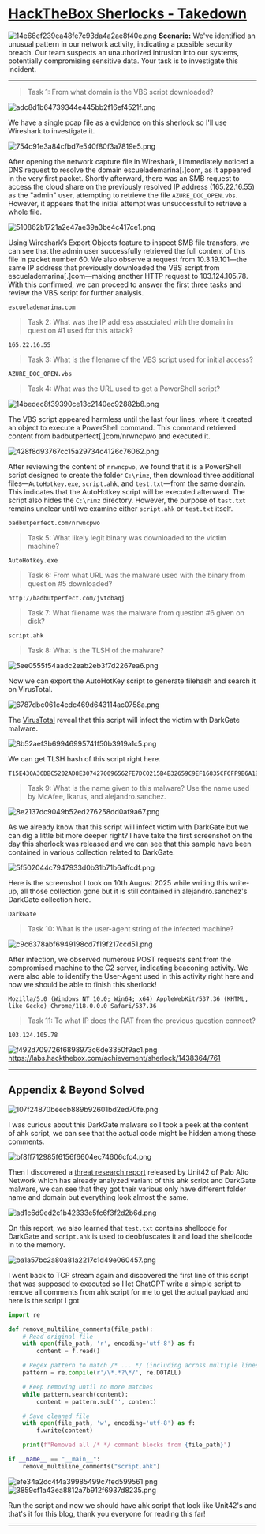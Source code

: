 # [HackTheBox Sherlocks - Takedown](https://app.hackthebox.com/sherlocks/Takedown)
![14e66ef239ea48fe7c93da4a2ae8f40e.png](..//resources/14e66ef239ea48fe7c93da4a2ae8f40e.png)
**Scenario:**
We've identified an unusual pattern in our network activity, indicating a possible security breach. Our team suspects an unauthorized intrusion into our systems, potentially compromising sensitive data. Your task is to investigate this incident.
* * *
>Task 1: From what domain is the VBS script downloaded?

![adc8d1b64739344e445bb2f16ef4521f.png](..//resources/adc8d1b64739344e445bb2f16ef4521f.png)

We have a single pcap file as a evidence on this sherlock so I'll use Wireshark to investigate it.

![754c91e3a84cfbd7e540f80f3a7819e5.png](..//resources/754c91e3a84cfbd7e540f80f3a7819e5.png)

After opening the network capture file in Wireshark, I immediately noticed a DNS request to resolve the domain escuelademarina[.]com, as it appeared in the very first packet. Shortly afterward, there was an SMB request to access the cloud share on the previously resolved IP address (165.22.16.55) as the "admin" user, attempting to retrieve the file `AZURE_DOC_OPEN.vbs`. However, it appears that the initial attempt was unsuccessful to retrieve a whole file.

![510862b1721a2e47ae39a3be4c417ce1.png](..//resources/510862b1721a2e47ae39a3be4c417ce1.png)

Using Wireshark’s Export Objects feature to inspect SMB file transfers, we can see that the admin user successfully retrieved the full content of this file in packet number 60. We also observe a request from 10.3.19.101—the same IP address that previously downloaded the VBS script from escuelademarina[.]com—making another HTTP request to 103.124.105.78. With this confirmed, we can proceed to answer the first three tasks and review the VBS script for further analysis.

```
escuelademarina.com
```

>Task 2: What was the IP address associated with the domain in question #1 used for this attack?
```
165.22.16.55
```

>Task 3: What is the filename of the VBS script used for initial access?
```
AZURE_DOC_OPEN.vbs
```

>Task 4: What was the URL used to get a PowerShell script?

![14bedec8f39390ce13c2140ec92882b8.png](..//resources/14bedec8f39390ce13c2140ec92882b8.png)

The VBS script appeared harmless until the last four lines, where it created an object to execute a PowerShell command. This command retrieved content from badbutperfect[.]com/nrwncpwo and executed it.

![428f8d93767cc15a29734c4126c76062.png](..//resources/428f8d93767cc15a29734c4126c76062.png)

After reviewing the content of `nrwncpwo`, we found that it is a PowerShell script designed to create the folder `C:\rimz`, then download three additional files—`AutoHotkey.exe`, `script.ahk`, and `test.txt`—from the same domain. This indicates that the AutoHotkey script will be executed afterward. The script also hides the `C:\rimz` directory. However, the purpose of `test.txt` remains unclear until we examine either `script.ahk` or `test.txt` itself.

```
badbutperfect.com/nrwncpwo
```

>Task 5: What likely legit binary was downloaded to the victim machine?
```
AutoHotkey.exe
```

>Task 6: From what URL was the malware used with the binary from question #5 downloaded?
```
http://badbutperfect.com/jvtobaqj
```

>Task 7: What filename was the malware from question #6 given on disk?
```
script.ahk
```

>Task 8: What is the TLSH of the malware?

![5ee0555f54aadc2eab2eb3f7d2267ea6.png](..//resources/5ee0555f54aadc2eab2eb3f7d2267ea6.png)

Now we can export the AutoHotKey script to generate filehash and search it on VirusTotal.

![6787dbc061c4edc469d643114ac0758a.png](..//resources/6787dbc061c4edc469d643114ac0758a.png)

The [VirusTotal](https://www.virustotal.com/gui/file/5aac7d31149048763e688878c3910ae4881826db80e078754f5d08f2c1f39572) reveal that this script will infect the victim with DarkGate malware.

![8b52aef3b69946995741f50b3919a1c5.png](..//resources/8b52aef3b69946995741f50b3919a1c5.png)

We can get TLSH hash of this script right here.

```
T15E430A36DBC5202AD8E3074270096562FE7DC0215B4B32659C9EF16835CF6FF9B6A1B8
```

>Task 9: What is the name given to this malware? Use the name used by McAfee, Ikarus, and alejandro.sanchez.

![8e2137dc9049b52ed276258dd0af9a67.png](..//resources/8e2137dc9049b52ed276258dd0af9a67.png)

As we already know that this script will infect victim with DarkGate but we can dig a little bit more deeper right? I have take the first screenshot on the day this sherlock was released and we can see that this sample have been contained in various collection related to DarkGate.

![5f502044c7947933d0b31b71b6affcdf.png](..//resources/5f502044c7947933d0b31b71b6affcdf.png)

Here is the screenshot I took on 10th August 2025 while writing this write-up, all those collection gone but it is still contained in alejandro.sanchez's DarkGate collection here.

```
DarkGate
```

>Task 10: What is the user-agent string of the infected machine?

![c9c6378abf6949198cd7f19f217ccd51.png](..//resources/c9c6378abf6949198cd7f19f217ccd51.png)

After infection, we observed numerous POST requests sent from the compromised machine to the C2 server, indicating beaconing activity. We were also able to identify the User-Agent used in this activity right here and now we should be able to finish this sherlock!

```
Mozilla/5.0 (Windows NT 10.0; Win64; x64) AppleWebKit/537.36 (KHTML, like Gecko) Chrome/118.0.0.0 Safari/537.36
```

>Task 11: To what IP does the RAT from the previous question connect?
```
103.124.105.78
```

![f492d709726f6898973c6de3350f9ac1.png](..//resources/f492d709726f6898973c6de3350f9ac1.png)
https://labs.hackthebox.com/achievement/sherlock/1438364/761
* * *
## Appendix & Beyond Solved
![107f24870beecb889b92601bd2ed70fe.png](..//resources/107f24870beecb889b92601bd2ed70fe.png)

I was curious about this DarkGate malware so I took a peek at the content of ahk script, we can see that the actual code might be hidden among these comments.

![bf8ff712985f6156f6604ec74606cfc4.png](..//resources/bf8ff712985f6156f6604ec74606cfc4.png)

Then I discovered a [threat research report](https://unit42.paloaltonetworks.com/darkgate-malware-uses-excel-files/) released by Unit42 of Palo Alto Network which has already analyzed variant of this ahk script and DarkGate malware, we can see that they got their various only have different folder name and domain but everything look almost the same. 

![ad1c6d9ed2c1b42333e5fc6f3f2d2b6d.png](..//resources/ad1c6d9ed2c1b42333e5fc6f3f2d2b6d.png)

On this report, we also learned that `test.txt` contains shellcode for DarkGate and `script.ahk` is used to deobfuscates it and load the shellcode in to the memory.

![ba1a57bc2a80a81a2217c1d49e060457.png](..//resources/ba1a57bc2a80a81a2217c1d49e060457.png)

I went back to TCP stream again and discovered the first line of this script that was supposed to executed so I let ChatGPT write a simple script to remove all comments from ahk script for me to get the actual payload and here is the script I got
```python
import re

def remove_multiline_comments(file_path):
    # Read original file
    with open(file_path, 'r', encoding='utf-8') as f:
        content = f.read()

    # Regex pattern to match /* ... */ (including across multiple lines)
    pattern = re.compile(r'/\*.*?\*/', re.DOTALL)

    # Keep removing until no more matches
    while pattern.search(content):
        content = pattern.sub('', content)

    # Save cleaned file
    with open(file_path, 'w', encoding='utf-8') as f:
        f.write(content)

    print(f"Removed all /* */ comment blocks from {file_path}")

if __name__ == "__main__":
    remove_multiline_comments("script.ahk")
```

![efe34a2dc4f4a39985499c7fed599561.png](..//resources/efe34a2dc4f4a39985499c7fed599561.png)
![3859cf1a43ea8812a7b912f6937d8235.png](..//resources/3859cf1a43ea8812a7b912f6937d8235.png)

Run the script and now we should have ahk script that look like Unit42's and that's it for this blog, thank you everyone for reading this far!

* * *